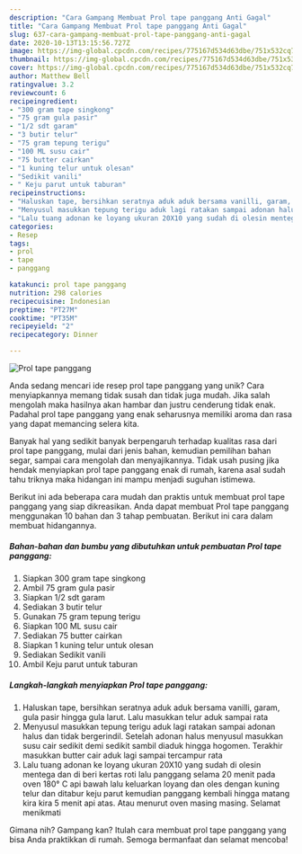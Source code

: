 ```yaml
---
description: "Cara Gampang Membuat Prol tape panggang Anti Gagal"
title: "Cara Gampang Membuat Prol tape panggang Anti Gagal"
slug: 637-cara-gampang-membuat-prol-tape-panggang-anti-gagal
date: 2020-10-13T13:15:56.727Z
image: https://img-global.cpcdn.com/recipes/775167d534d63dbe/751x532cq70/prol-tape-panggang-foto-resep-utama.jpg
thumbnail: https://img-global.cpcdn.com/recipes/775167d534d63dbe/751x532cq70/prol-tape-panggang-foto-resep-utama.jpg
cover: https://img-global.cpcdn.com/recipes/775167d534d63dbe/751x532cq70/prol-tape-panggang-foto-resep-utama.jpg
author: Matthew Bell
ratingvalue: 3.2
reviewcount: 6
recipeingredient:
- "300 gram tape singkong"
- "75 gram gula pasir"
- "1/2 sdt garam"
- "3 butir telur"
- "75 gram tepung terigu"
- "100 ML susu cair"
- "75 butter cairkan"
- "1 kuning telur untuk olesan"
- "Sedikit vanili"
- " Keju parut untuk taburan"
recipeinstructions:
- "Haluskan tape, bersihkan seratnya aduk aduk bersama vanilli, garam, gula pasir hingga gula larut. Lalu masukkan telur aduk sampai rata"
- "Menyusul masukkan tepung terigu aduk lagi ratakan sampai adonan halus dan tidak bergerindil. Setelah adonan halus menyusul masukkan susu cair sedikit demi sedikit sambil diaduk hingga hogomen. Terakhir masukkan butter cair aduk lagi sampai tercampur rata"
- "Lalu tuang adonan ke loyang ukuran 20X10 yang sudah di olesin mentega dan di beri kertas roti lalu panggang selama 20 menit pada oven 180° C api bawah lalu keluarkan loyang dan oles dengan kuning telur dan ditabur keju parut kemudian panggang kembali hingga matang kira kira 5 menit api atas. Atau menurut oven masing masing. Selamat menikmati"
categories:
- Resep
tags:
- prol
- tape
- panggang

katakunci: prol tape panggang 
nutrition: 298 calories
recipecuisine: Indonesian
preptime: "PT27M"
cooktime: "PT35M"
recipeyield: "2"
recipecategory: Dinner

---
```



![Prol tape panggang](https://img-global.cpcdn.com/recipes/775167d534d63dbe/751x532cq70/prol-tape-panggang-foto-resep-utama.jpg)

Anda sedang mencari ide resep prol tape panggang yang unik? Cara menyiapkannya memang tidak susah dan tidak juga mudah. Jika salah mengolah maka hasilnya akan hambar dan justru cenderung tidak enak. Padahal prol tape panggang yang enak seharusnya memiliki aroma dan rasa yang dapat memancing selera kita.

Banyak hal yang sedikit banyak berpengaruh terhadap kualitas rasa dari prol tape panggang, mulai dari jenis bahan, kemudian pemilihan bahan segar, sampai cara mengolah dan menyajikannya. Tidak usah pusing jika hendak menyiapkan prol tape panggang enak di rumah, karena asal sudah tahu triknya maka hidangan ini mampu menjadi suguhan istimewa.




Berikut ini ada beberapa cara mudah dan praktis untuk membuat prol tape panggang yang siap dikreasikan. Anda dapat membuat Prol tape panggang menggunakan 10 bahan dan 3 tahap pembuatan. Berikut ini cara dalam membuat hidangannya.

<!--inarticleads1-->

##### Bahan-bahan dan bumbu yang dibutuhkan untuk pembuatan Prol tape panggang:

1. Siapkan 300 gram tape singkong
1. Ambil 75 gram gula pasir
1. Siapkan 1/2 sdt garam
1. Sediakan 3 butir telur
1. Gunakan 75 gram tepung terigu
1. Siapkan 100 ML susu cair
1. Sediakan 75 butter cairkan
1. Siapkan 1 kuning telur untuk olesan
1. Sediakan Sedikit vanili
1. Ambil  Keju parut untuk taburan




<!--inarticleads2-->

##### Langkah-langkah menyiapkan Prol tape panggang:

1. Haluskan tape, bersihkan seratnya aduk aduk bersama vanilli, garam, gula pasir hingga gula larut. Lalu masukkan telur aduk sampai rata
1. Menyusul masukkan tepung terigu aduk lagi ratakan sampai adonan halus dan tidak bergerindil. Setelah adonan halus menyusul masukkan susu cair sedikit demi sedikit sambil diaduk hingga hogomen. Terakhir masukkan butter cair aduk lagi sampai tercampur rata
1. Lalu tuang adonan ke loyang ukuran 20X10 yang sudah di olesin mentega dan di beri kertas roti lalu panggang selama 20 menit pada oven 180° C api bawah lalu keluarkan loyang dan oles dengan kuning telur dan ditabur keju parut kemudian panggang kembali hingga matang kira kira 5 menit api atas. Atau menurut oven masing masing. Selamat menikmati




Gimana nih? Gampang kan? Itulah cara membuat prol tape panggang yang bisa Anda praktikkan di rumah. Semoga bermanfaat dan selamat mencoba!
